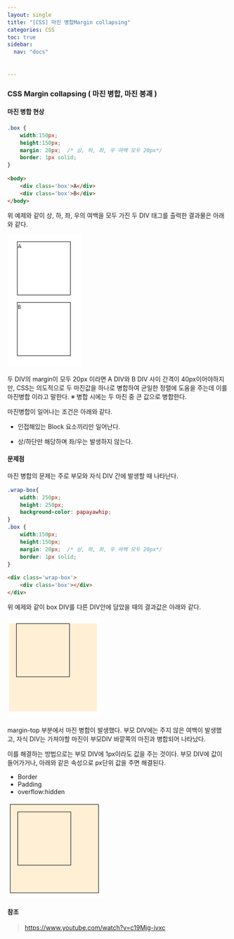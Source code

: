 ```yaml
---
layout: single
title: "[CSS] 마진 병합Margin collapsing"
categories: CSS
toc: true
sidebar:
  nav: "docs"


---
```


### CSS Margin collapsing ( 마진 병합, 마진 붕괘 ) 

#### 마진 병합 현상

```CSS
.box {
    width:150px;
    height:150px;
    margin: 20px;  /* 상, 하, 좌, 우 여백 모두 20px*/
    border: 1px solid;
}
```

```HTML
<body>
    <div class='box'>A</div>
    <div class='box'>B</div>
</body>
```

위 예제와 같이 상, 하, 좌, 우의 여백을 모두 가진 두 DIV 태그를 출력한 결과물은 아래와 같다.

![image-20221003201230343](\images\2022-10-03-css-margin-collapsing\image-20221003201230343.png)

두 DIV의 margin이 모두 20px 이라면 A DIV와 B DIV 사이 간격이 40px이어야하지만, CSS는 의도적으로 두 마진값을 하나로 병합하여 균일한 정렬에 도움을 주는데 이를 마진병합 이라고 말한다.
※ 병합 시에는 두 마진 중 큰 값으로 병합한다.

마진병합이 일어나는 조건은 아래와 같다. 

- 인접해있는 Block 요소끼리만 일어난다.

- 상/하단만 해당하며 좌/우는 발생하지 않는다.

  

#### 문제점

마진 병합의 문제는 주로 부모와 자식 DIV 간에 발생할 때 나타난다.

```css
.wrap-box{
    width: 250px;
    height: 250px;
    background-color: papayawhip;
}
.box {
    width:150px;
    height:150px;
    margin: 20px;  /* 상, 하, 좌, 우 여백 모두 20px*/
    border: 1px solid;
}
```

```html
<div class='wrap-box'>
    <div class='box'></div>
</div>
```

위 예제와 같이 box DIV를 다른 DIV안에 담았을 때의 결과값은 아래와 같다.

![](\images\2022-10-03-css-margin-collapsing\image-20221003221804462.png)

margin-top 부분에서 마진 병합이 발생했다.
부모 DIV에는 주지 않은 여백이 발생했고, 자식 DIV는 가져야할 마진이 부모DIV 바깥쪽의 마진과 병합되어 나타났다.

이를 해결하는 방법으로는 부모 DIV에 1px이라도 값을 주는 것이다.
부모 DIV에 값이 들어가거나, 아래와 같은 속성으로 px단위 값을 주면 해결된다.

- Border
- Padding
- overflow:hidden

![image-20221003223656662](\images\2022-10-03-css-margin-collapsing\image-20221003223656662.png)



#### 참조

> https://www.youtube.com/watch?v=c19Mjg-ivxc